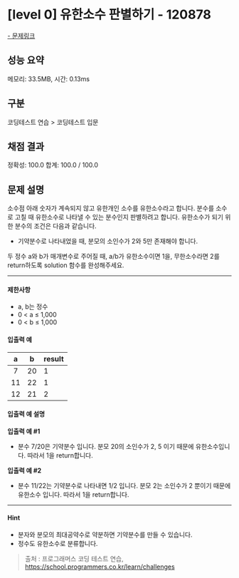 # [level 0] 유한소수 판별하기 - 120878

<a href="https://school.programmers.co.kr/learn/courses/30/lessons/120878">- 문제링크</a>

## 성능 요약

메모리: 33.5MB, 시간: 0.13ms

## 구분

코딩테스트 연습 > 코딩테스트 입문

## 채점 결과

정확성: 100.0
합계: 100.0 / 100.0

## 문제 설명

소수점 아래 숫자가 계속되지 않고 유한개인 소수를 유한소수라고 합니다. 분수를 소수로 고칠 때 유한소수로 나타낼 수 있는 분수인지 판별하려고 합니다. 유한소수가 되기 위한 분수의 조건은 다음과 같습니다.

- 기약분수로 나타내었을 때, 분모의 소인수가 2와 5만 존재해야 합니다.

두 정수 a와 b가 매개변수로 주어질 때, a/b가 유한소수이면 1을, 무한소수라면 2를 return하도록 solution 함수를 완성해주세요.

---

#### 제한사항

- a, b는 정수
- 0 < a ≤ 1,000
- 0 < b ≤ 1,000

#### 입출력 예

| **a** | **b** | **result** |
| :---: | :---: | ---------- |
|   7   |  20   | 1          |
|  11   |  22   | 1          |
|  12   |  21   | 2          |

#### 입출력 예 설명

**입출력 예 #1**

- 분수 7/20은 기약분수 입니다. 분모 20의 소인수가 2, 5 이기 때문에 유한소수입니다. 따라서 1을 return합니다.

**입출력 예 #2**

- 분수 11/22는 기약분수로 나타내면 1/2 입니다. 분모 2는 소인수가 2 뿐이기 때문에 유한소수 입니다. 따라서 1을 return합니다.

---

#### Hint

- 분자와 분모의 최대공약수로 약분하면 기약분수를 만들 수 있습니다.
- 정수도 유한소수로 분류합니다.

> 출처 : 프로그래머스 코딩 테스트 연습, <https://school.programmers.co.kr/learn/challenges>
